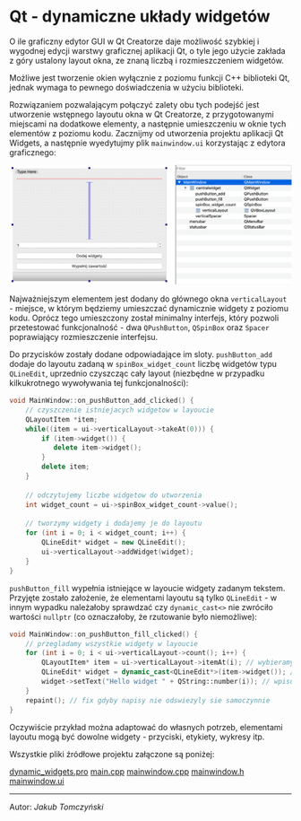 # Qt - dynamiczne układy widgetów

O ile graficzny edytor GUI w Qt Creatorze daje możliwość szybkiej i wygodnej edycji warstwy graficznej aplikacji Qt, o tyle jego użycie zakłada z góry ustalony layout okna, ze znaną liczbą i rozmieszczeniem widgetów.

Możliwe jest tworzenie okien wyłącznie z poziomu funkcji C++ biblioteki Qt, jednak wymaga to pewnego doświadczenia w użyciu biblioteki.

Rozwiązaniem pozwalającym połączyć zalety obu tych podejść jest utworzenie wstępnego layoutu okna w Qt Creatorze, z przygotowanymi miejscami na dodatkowe elementy, a następnie umieszczeniu w oknie tych elementów z poziomu kodu. Zacznijmy od utworzenia projektu aplikacji Qt Widgets, a następnie wyedytujmy plik `mainwindow.ui` korzystając z edytora graficznego:

![layout](_resources/layout.png)

Najważniejszym elementem jest dodany do głównego okna `verticalLayout` - miejsce, w którym będziemy umieszczać dynamicznie widgety z poziomu kodu. Oprócz tego umieszczony został minimalny interfejs, który pozwoli przetestować funkcjonalność - dwa `QPushButton`, `QSpinBox` oraz `Spacer` poprawiający rozmieszczenie interfejsu.

Do przycisków zostały dodane odpowiadające im sloty. `pushButton_add` dodaje do layoutu zadaną w `spinBox_widget_count` liczbę widgetów typu `QLineEdit`, uprzednio czyszcząc cały layout (niezbędne w przypadku kilkukrotnego wywoływania tej funkcjonalności):

```cpp
void MainWindow::on_pushButton_add_clicked() {
    // czyszczenie istniejacych widgetow w layoucie
    QLayoutItem *item;
    while((item = ui->verticalLayout->takeAt(0))) {
        if (item->widget()) {
           delete item->widget();
        }
        delete item;
    }

    // odczytujemy liczbe widgetow do utworzenia
    int widget_count = ui->spinBox_widget_count->value();

    // tworzymy widgety i dodajemy je do layoutu
    for (int i = 0; i < widget_count; i++) {
        QLineEdit* widget = new QLineEdit();
        ui->verticalLayout->addWidget(widget);
    }
}
```

`pushButton_fill` wypełnia istniejące w layoucie widgety zadanym tekstem. Przyjęte zostało założenie, że elementami layoutu są tylko `QLineEdit` - w innym wypadku należałoby sprawdzać czy `dynamic_cast<>` nie zwróciło wartości `nullptr` (co oznaczałoby, że rzutowanie było niemożliwe):

```cpp
void MainWindow::on_pushButton_fill_clicked() {
    // przegladamy wszystkie widgety w layoucie
    for (int i = 0; i < ui->verticalLayout->count(); i++) {
        QLayoutItem* item = ui->verticalLayout->itemAt(i); // wybieramy item w i-tym miejscu, w ktorym jest przechowywany widget
        QLineEdit* widget = dynamic_cast<QLineEdit*>(item->widget()); // zakladamy, ze elementami sa tylko QLineEdit
        widget->setText("Hello widget " + QString::number(i)); // wpisujemy tekst do i-tego widgetu
    }
    repaint(); // fix gdyby napisy nie odswiezyly sie samoczynnie
}
```

Oczywiście przykład można adaptować do własnych potrzeb, elementami layoutu mogą być dowolne widgety - przyciski, etykiety, wykresy itp.

Wszystkie pliki źródłowe projektu załączone są poniżej:

[dynamic_widgets.pro](_resources/dynamic_widgets/dynamic_widgets.pro)
[main.cpp](_resources/dynamic_widgets/main.cpp)
[mainwindow.cpp](_resources/dynamic_widgets/mainwindow.cpp)
[mainwindow.h](_resources/dynamic_widgets/mainwindow.h)
[mainwindow.ui](_resources/dynamic_widgets/mainwindow.ui)


***
Autor: *Jakub Tomczyński*
